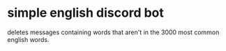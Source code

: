 # simple english discord bot

deletes messages containing words that aren't in the 3000 most common english words.
